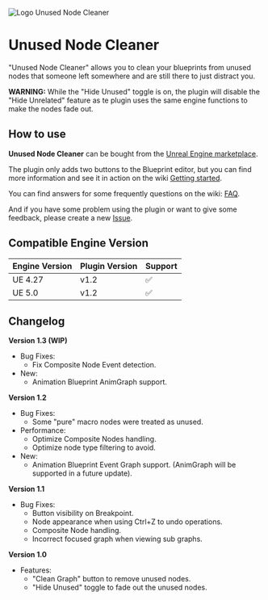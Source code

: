 ![Logo Unused Node Cleaner](https://user-images.githubusercontent.com/521864/161403833-2de0e36b-2acb-48f4-b7d0-7ce002cd6cce.gif)

# Unused Node Cleaner
"Unused Node Cleaner" allows you to clean your blueprints from unused nodes that someone left somewhere and are still there to just distract you.

**WARNING:** While the "Hide Unused" toggle is on, the plugin will disable the "Hide Unrelated" feature as te plugin uses the same engine functions to make the nodes fade out.

## How to use

**Unused Node Cleaner** can be bought from the [Unreal Engine marketplace](https://www.unrealengine.com/marketplace/en-US/slug/unused-node-cleaner).

The plugin only adds two buttons to the Blueprint editor, but you can find more information and see it in action on the wiki [Getting started](https://github.com/Urkaz/UnusedNodeCleaner/wiki/Getting-started).

You can find answers for some frequently questions on the wiki: [FAQ](https://github.com/Urkaz/UnusedNodeCleaner/wiki/FAQ).

And if you have some problem using the plugin or want to give some feedback, please create a new [Issue](https://github.com/Urkaz/UnusedNodeCleaner/issues/new/choose).

## Compatible Engine Version

Engine Version | Plugin Version | Support
-------------- | -------------- | ----
UE 4.27 | v1.2 | ✅
UE 5.0 | v1.2 | ✅

## Changelog

**Version 1.3 (WIP)**
- Bug Fixes:
   - Fix Composite Node Event detection.
- New:
   - Animation Blueprint AnimGraph support.

**Version 1.2**
- Bug Fixes:
   - Some "pure" macro nodes were treated as unused.
- Performance:
   - Optimize Composite Nodes handling.
   - Optimize node type filtering to avoid.
- New:
   - Animation Blueprint Event Graph support. (AnimGraph will be supported in a future update).

**Version 1.1**
- Bug Fixes:
   - Button visibility on Breakpoint.
   - Node appearance when using Ctrl+Z to undo operations.
   - Composite Node handling.
   - Incorrect focused graph when viewing sub graphs.

**Version 1.0**
- Features:
   - "Clean Graph" button to remove unused nodes.
   - "Hide Unused" toggle to fade out the unused nodes.

